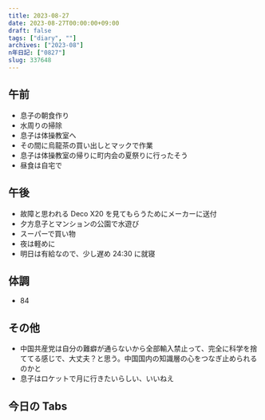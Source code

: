 ```yaml
---
title: 2023-08-27
date: 2023-08-27T00:00:00+09:00
draft: false
tags: ["diary", ""]
archives: ["2023-08"]
n年日記: ["0827"]
slug: 337648
---
```


## 午前

- 息子の朝食作り
- 水周りの掃除
- 息子は体操教室へ
- その間に烏龍茶の買い出しとマックで作業
- 息子は体操教室の帰りに町内会の夏祭りに行ったそう
- 昼食は自宅で

## 午後

- 故障と思われる Deco X20 を見てもらうためにメーカーに送付
- 夕方息子とマンションの公園で水遊び
- スーパーで買い物
- 夜は軽めに
- 明日は有給なので、少し遅め 24:30 に就寝

## 体調

- 84

## その他

- 中国共産党は自分の難癖が通らないから全部輸入禁止って、完全に科学を捨ててる感じで、大丈夫？と思う。中国国内の知識層の心をつなぎ止められるのかと
- 息子はロケットで月に行きたいらしい、いいねえ

## 今日の Tabs
